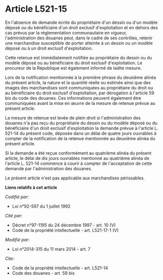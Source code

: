 # Article L521-15

En l'absence de demande écrite du propriétaire d'un dessin ou d'un modèle déposé ou du bénéficiaire d'un droit exclusif
d'exploitation et en dehors des cas prévus par la réglementation communautaire en vigueur, l'administration des douanes peut,
dans le cadre de ses contrôles, retenir une marchandise susceptible de porter atteinte à un dessin ou un modèle déposé ou à
un droit exclusif d'exploitation. 

Cette retenue est immédiatement notifiée au propriétaire du dessin ou du modèle déposé ou au bénéficiaire du droit exclusif
d'exploitation. Le procureur de la République est également informé de ladite mesure. 

Lors de la notification mentionnée à la première phrase du deuxième alinéa du présent article, la nature et la quantité
réelle ou estimée ainsi que des images des marchandises sont communiquées au propriétaire du droit ou au bénéficiaire du
droit exclusif d'exploitation, par dérogation à l'article 59 bis du code des douanes. Ces informations peuvent également être
communiquées avant la mise en œuvre de la mesure de retenue prévue au présent article. 

La mesure de retenue est levée de plein droit si l'administration des douanes n'a pas reçu du propriétaire du dessin ou du
modèle déposé ou du bénéficiaire d'un droit exclusif d'exploitation la demande prévue à l'article L. 521-14 du présent code,
déposée dans un délai de quatre jours ouvrables à compter de la notification de la retenue mentionnée au deuxième alinéa du
présent article. 

Si la demande a été reçue conformément au quatrième alinéa du présent article, le délai de dix jours ouvrables mentionné au
quatrième alinéa de l'article L. 521-14 commence à courir à compter de l'acceptation de cette demande par l'administration
des douanes. 

Le présent article n'est pas applicable aux marchandises périssables.

**Liens relatifs à cet article**

_Codifié par_:

  - Loi n°92-597 du 1 juillet 1992

_Cité par_:

  - Décret n°97-1195 du 24 décembre 1997 - art. 10 (V)
  - Code de la propriété intellectuelle - art. L521-17-1 (V)

_Modifié par_:

  - Loi n°2014-315 du 11 mars 2014 - art. 7

_Cite_:

  - Code de la propriété intellectuelle - art. L521-14
  - Code des douanes - art. 59 bis
